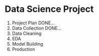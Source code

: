 # Data Science Project
1. Project Plan    DONE...
2. Data Collection  DONE...
3. Data Cleaning
4. EDA
5. Model Building
6. Production
